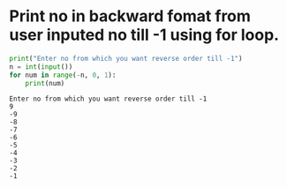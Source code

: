 # Print no in backward fomat from user inputed no till -1 using for loop.


```python
print("Enter no from which you want reverse order till -1")
n = int(input())
for num in range(-n, 0, 1):
    print(num)
```

    Enter no from which you want reverse order till -1
    9
    -9
    -8
    -7
    -6
    -5
    -4
    -3
    -2
    -1
    


```python

```
